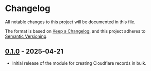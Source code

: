 # Changelog

All notable changes to this project will be documented in this file.

The format is based on [Keep a Changelog](https://keepachangelog.com/en/1.1.0/),
and this project adheres to
[Semantic Versioning](https://semver.org/spec/v2.0.0.html).

## [0.1.0] - 2025-04-21

- Initial release of the module for creating Cloudflare records in bulk.

[0.1.0]: https://github.com/visiosto/terraform-cloudflare-bulk-record/releases/tag/v0.1.0
